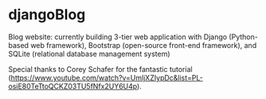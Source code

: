 # djangoBlog
Blog website: currently building 3-tier web application with Django (Python-based web framework),
Bootstrap (open-source front-end framework), and SQLite (relational database management system)

Special thanks to Corey Schafer for the fantastic tutorial (https://www.youtube.com/watch?v=UmljXZIypDc&list=PL-osiE80TeTtoQCKZ03TU5fNfx2UY6U4p).
